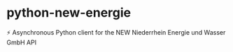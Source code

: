 # python-new-energie
⚡ Asynchronous Python client for the NEW Niederrhein Energie und Wasser GmbH API
